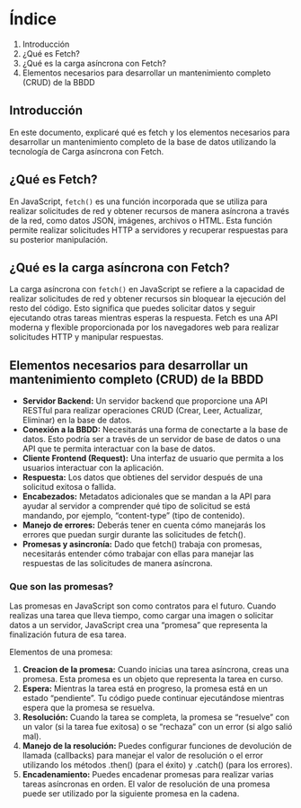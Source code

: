 # Índice

1. Introducción
2. ¿Qué es Fetch?
3. ¿Qué es la carga asíncrona con Fetch?
4. Elementos necesarios para desarrollar un mantenimiento completo (CRUD) de la BBDD

## Introducción

En este documento, explicaré qué es fetch y los elementos necesarios para desarrollar un mantenimiento completo de la base de datos utilizando la tecnología de Carga asíncrona con Fetch.

## ¿Qué es Fetch?

En JavaScript, `fetch()` es una función incorporada que se utiliza para realizar solicitudes de red y obtener recursos de manera asíncrona a través de la red, como datos JSON, imágenes, archivos o HTML. Esta función permite realizar solicitudes HTTP a servidores y recuperar respuestas para su posterior manipulación.

## ¿Qué es la carga asíncrona con Fetch?

La carga asíncrona con `fetch()` en JavaScript se refiere a la capacidad de realizar solicitudes de red y obtener recursos sin bloquear la ejecución del resto del código. Esto significa que puedes solicitar datos y seguir ejecutando otras tareas mientras esperas la respuesta. Fetch es una API moderna y flexible proporcionada por los navegadores web para realizar solicitudes HTTP y manipular respuestas.

## Elementos necesarios para desarrollar un mantenimiento completo (CRUD) de la BBDD

- **Servidor Backend:** Un servidor backend que proporcione una API RESTful para realizar operaciones CRUD (Crear, Leer, Actualizar, Eliminar) en la base de datos.
- **Conexión a la BBDD:** Necesitarás una forma de conectarte a la base de datos. Esto podría ser a través de un servidor de base de datos o una API que te permita interactuar con la base de datos.
- **Cliente Frontend (Request):** Una interfaz de usuario que permita a los usuarios interactuar con la aplicación. 
- **Respuesta:** Los datos que obtienes del servidor después de una solicitud exitosa o fallida.
- **Encabezados:** Metadatos adicionales que se mandan a la API para ayudar al servidor a comprender qué tipo de solicitud se está mandando, por ejemplo, “content-type” (tipo de contenido).
- **Manejo de errores:** Deberás tener en cuenta cómo manejarás los errores que puedan surgir durante las solicitudes de fetch().
- **Promesas y asincronía:** Dado que fetch() trabaja con promesas, necesitarás entender cómo trabajar con ellas para manejar las respuestas de las solicitudes de manera asíncrona.


### Que son las promesas?

Las promesas en JavaScript son como contratos para el futuro. Cuando realizas una tarea que lleva tiempo, como cargar una imagen o solicitar datos a un servidor, JavaScript crea una “promesa” que representa la finalización futura de esa tarea.

Elementos de una promesa:
1. **Creacion de la promesa:** Cuando inicias una tarea asíncrona, creas una promesa. Esta promesa es un objeto que representa la tarea en curso.
2. **Espera:** Mientras la tarea está en progreso, la promesa está en un estado “pendiente”. Tu código puede continuar ejecutándose mientras espera que la promesa se resuelva.
3.  **Resolución:** Cuando la tarea se completa, la promesa se “resuelve” con un valor (si la tarea fue exitosa) o se “rechaza” con un error (si algo salió mal).
4. **Manejo de la resolución:** Puedes configurar funciones de devolución de llamada (callbacks) para manejar el valor de resolución o el error utilizando los métodos .then() (para el éxito) y .catch() (para los errores).
5. **Encadenamiento:** Puedes encadenar promesas para realizar varias tareas asíncronas en orden. El valor de resolución de una promesa puede ser utilizado por la siguiente promesa en la cadena.